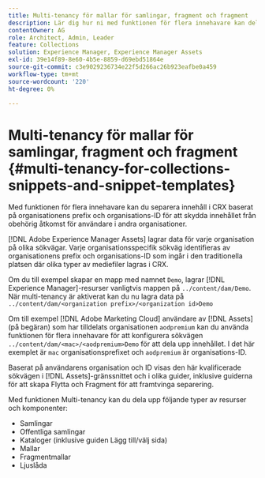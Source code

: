 ```yaml
---
title: Multi-tenancy för mallar för samlingar, fragment och fragment
description: Lär dig hur ni med funktionen för flera innehavare kan dela upp innehåll i CRX-databasen baserat på kundorganisationen för att förhindra obehörig åtkomst.
contentOwner: AG
role: Architect, Admin, Leader
feature: Collections
solution: Experience Manager, Experience Manager Assets
exl-id: 39e14f89-8e60-4b5e-8859-d69ebd51864e
source-git-commit: c3e9029236734e22f5d266ac26b923eafbe0a459
workflow-type: tm+mt
source-wordcount: '220'
ht-degree: 0%

---
```


# Multi-tenancy för mallar för samlingar, fragment och fragment {#multi-tenancy-for-collections-snippets-and-snippet-templates}

Med funktionen för flera innehavare kan du separera innehåll i CRX baserat på organisationens prefix och organisations-ID för att skydda innehållet från obehörig åtkomst för användare i andra organisationer.

[!DNL Adobe Experience Manager Assets] lagrar data för varje organisation på olika sökvägar. Varje organisationsspecifik sökväg identifieras av organisationens prefix och organisations-ID
som ingår i den traditionella platsen där olika typer av mediefiler lagras i CRX.

Om du till exempel skapar en mapp med namnet `Demo`, lagrar [!DNL Experience Manager]-resurser vanligtvis mappen på `../content/dam/Demo`. När multi-tenancy är aktiverat kan du nu lagra data på `../content/dam/<organization prefix>/<organization id>Demo`

Om till exempel [!DNL Adobe Marketing Cloud] användare av [!DNL Assets] (på begäran) som har tilldelats organisationen `aodpremium` kan du använda funktionen för flera innehavare för att konfigurera sökvägen `../content/dam/<mac>/<aodpremium>Demo` för att dela upp innehållet. I det här exemplet är `mac` organisationsprefixet och `aodpremium` är organisations-ID.

Baserat på användarens organisation och ID visas den här kvalificerade sökvägen i [!DNL Assets]-gränssnittet och i olika guider, inklusive guiderna för att skapa Flytta och Fragment för att framtvinga separering.

Med funktionen Multi-tenancy kan du dela upp följande typer av resurser och komponenter:

* Samlingar
* Offentliga samlingar
* Kataloger (inklusive guiden Lägg till/välj sida)
* Mallar
* Fragmentmallar
* Ljuslåda
